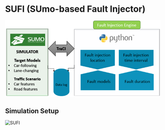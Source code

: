 #                                **SUFI (SUmo-based Fault Injector)**

![Car Image](https://github.com/RISE-Dependable-Transport-Systems/SUFI/blob/master/Documentation/pictures/SUFI.PNG)

## Simulation Setup

![SUFI](SUFI.png "Title")
